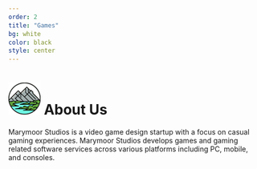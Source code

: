 ```yaml
---
order: 2
title: "Games"
bg: white
color: black
style: center
---
```


# ![Logo][logo] About Us
Marymoor Studios is a video game design startup with a focus on casual gaming experiences.
Marymoor Studios develops games and gaming related software services across various platforms
including PC, mobile, and consoles.

[logo]: https://raw.githubusercontent.com/MarymoorStudios/Core/main/Images/Marymoor%20Studios%20Logo%20NM%2064x64.png

